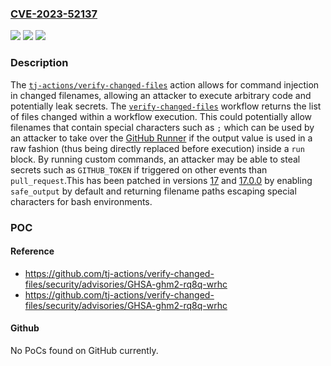### [CVE-2023-52137](https://cve.mitre.org/cgi-bin/cvename.cgi?name=CVE-2023-52137)
![](https://img.shields.io/static/v1?label=Product&message=verify-changed-files&color=blue)
![](https://img.shields.io/static/v1?label=Version&message=%3D%20%3C%2017.0.0%20&color=brighgreen)
![](https://img.shields.io/static/v1?label=Vulnerability&message=CWE-20%3A%20Improper%20Input%20Validation&color=brighgreen)

### Description

The [`tj-actions/verify-changed-files`](https://github.com/tj-actions/verify-changed-files) action allows for command injection in changed filenames, allowing an attacker to execute arbitrary code and potentially leak secrets. The [`verify-changed-files`](https://github.com/tj-actions/verify-changed-files) workflow returns the list of files changed within a workflow execution. This could potentially allow filenames that contain special characters such as `;` which can be used by an attacker to take over the [GitHub Runner](https://docs.github.com/en/actions/using-github-hosted-runners/about-github-hosted-runners) if the output value is used in a raw fashion (thus being directly replaced before execution) inside a `run` block. By running custom commands, an attacker may be able to steal secrets such as `GITHUB_TOKEN` if triggered on other events than `pull_request`.This has been patched in versions [17](https://github.com/tj-actions/verify-changed-files/releases/tag/v17) and [17.0.0](https://github.com/tj-actions/verify-changed-files/releases/tag/v17.0.0) by enabling `safe_output` by default and returning filename paths escaping special characters for bash environments.

### POC

#### Reference
- https://github.com/tj-actions/verify-changed-files/security/advisories/GHSA-ghm2-rq8q-wrhc
- https://github.com/tj-actions/verify-changed-files/security/advisories/GHSA-ghm2-rq8q-wrhc

#### Github
No PoCs found on GitHub currently.

